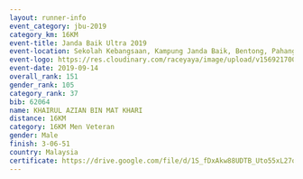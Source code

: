 ```yaml
---
layout: runner-info 
event_category: jbu-2019 
category_km: 16KM 
event-title: Janda Baik Ultra 2019 
event-location: Sekolah Kebangsaan, Kampung Janda Baik, Bentong, Pahang, Malaysia 
event-logo: https://res.cloudinary.com/raceyaya/image/upload/v1569217009/logo/janda-baik_vch1pc.jpg 
event-date: 2019-09-14
overall_rank: 151
gender_rank: 105
category_rank: 37
bib: 62064
name: KHAIRUL AZIAN BIN MAT KHARI
distance: 16KM
category: 16KM Men Veteran
gender: Male
finish: 3-06-51
country: Malaysia
certificate: https://drive.google.com/file/d/1S_fDxAkw88UDTB_Uto55xL27qwKbB5J4/view?usp=sharing
---
```

